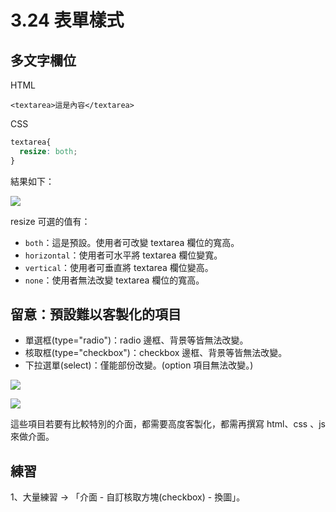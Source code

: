 # 3.24 表單樣式

## 多文字欄位

HTML

```markup
<textarea>這是內容</textarea>
```

CSS

```css
textarea{
  resize: both;
}
```

結果如下：

![](../.gitbook/assets/textarea\_resize\_sample.png)

resize 可選的值有：

* `both`：這是預設。使用者可改變 textarea 欄位的寬高。
* `horizontal`：使用者可水平將 textarea 欄位變寬。
* `vertical`：使用者可垂直將 textarea 欄位變高。
* `none`：使用者無法改變 textarea 欄位的寬高。



## 留意：預設難以客製化的項目

* 單選框(type="radio")：radio 邊框、背景等皆無法改變。
* 核取框(type="checkbox")：checkbox 邊框、背景等皆無法改變。
* 下拉選單(select)：僅能部份改變。(option 項目無法改變。)

![](../.gitbook/assets/form\_difficult\_customize.png)

![](../.gitbook/assets/form\_difficult\_customize2.png)

這些項目若要有比較特別的介面，都需要高度客製化，都需再撰寫 html、css 、js 來做介面。

## 練習

1、大量練習 → 「介面 - 自訂核取方塊(checkbox) - 換圖」。
